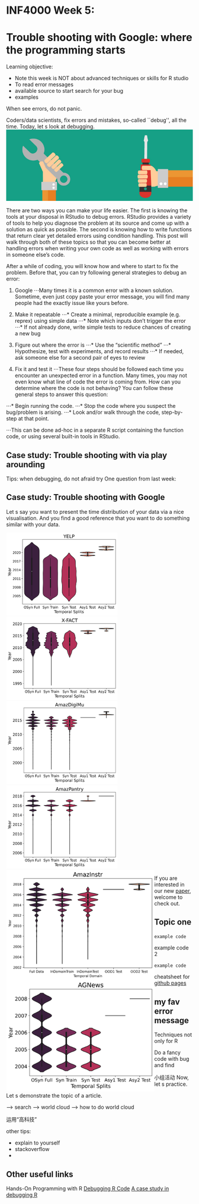 # INF4000 Week 5: 
# Trouble shooting with Google: where the programming starts

Learning objective:
* Note this week is NOT about advanced techniques or skills for R studio
* To read error messages
* available source to start search for your bug
* examples

When see errors, do not panic.

Coders/data scientists, fix errors and mistakes, so-called ``debug'', all the time. Today, let s look at debugging.
![a](https://github.com/casszhao/INF4000.github.io/blob/main/debugging.jpg)

There are two ways you can make your life easier. The first is knowing the tools at your disposal in RStudio to debug errors. RStudio provides a variety of tools to help you diagnose the problem at its source and come up with a solution as quick as possible. The second is knowing how to write functions that return clear yet detailed errors using condition handling. This post will walk through both of these topics so that you can become better at handling errors when writing your own code as well as working with errors in someone else’s code.

After a while of coding, you will know how and where to start to fix the problem. Before that, you can try following general strategies to debug an error:

1. Google
⋅⋅⋅Many times it is a common error with a known solution. Sometime, even just copy paste your error message, you will find many people had the exactly issue like yours before.
        
2. Make it repeatable 
⋅⋅⋅* Create a minimal, reproducible example (e.g. reprex) using simple data
⋅⋅⋅* Note which inputs don’t trigger the error
⋅⋅⋅* If not already done, write simple tests to reduce chances of creating a new bug

3. Figure out where the error is 
⋅⋅⋅* Use the “scientific method”
⋅⋅⋅* Hypothesize, test with experiments, and record results
⋅⋅⋅* If needed, ask someone else for a second pair of eyes to review

4. Fix it and test it
⋅⋅⋅These four steps should be followed each time you encounter an unexpected error in a function. Many times, you may not even know what line of code the error is coming from. How can you determine where the code is not behaving? You can follow these general steps to answer this question:

⋅⋅⋅* Begin running the code.
⋅⋅⋅* Stop the code where you suspect the bug/problem is arising.
⋅⋅⋅* Look and/or walk through the code, step-by-step at that point.

⋅⋅⋅This can be done ad-hoc in a separate R script containing the function code, or using several built-in tools in RStudio.



## Case study: Trouble shooting with via play arounding
Tips: when debugging, do not afraid try
One question from last week:  


## Case study: Trouble shooting with Google
Let s say you want to present the time distribution of your data via a nice visualisation. And you find a good reference that you want to do something similar with your data. 

<img src="https://github.com/casszhao/INF4000.github.io/blob/main/yelp_vio.png" width="300" />
<img src="https://github.com/casszhao/INF4000.github.io/blob/main/xfact_vio.png" width="300" />
<img src="https://github.com/casszhao/INF4000.github.io/blob/main/AmazDigiMu_vio.png" width="300" />
<img src="https://github.com/casszhao/INF4000.github.io/blob/main/AmazPantry_vio.png" width="300" />
<img src="https://github.com/casszhao/INF4000.github.io/blob/main/AmazInstr_vio.png" width="400" align="left" alt="My Image"/>
<img src="https://github.com/casszhao/INF4000.github.io/blob/main/agnews_vio.png" width="400" align="left" alt="My Image"/>


If you are interested in our new [paper](https://arxiv.org/pdf/2210.09197.pdf), welcome to check out.
## Topic one

```example code```

example code 2
```
example code
```

cheatsheet for [github pages](https://github.com/adam-p/markdown-here/wiki/Markdown-Cheatsheet)

## my fav error message

Techniques not only for R

Do a fancy code with bug and find 


小组活动
Now, let s practice.

Let s demonstrate the topic of a article. 

--> search
--> world cloud
--> how to do world cloud



运用“高科技”

other tips:
- explain to yourself
- stackoverflow
- 

## Other useful links
Hands-On Programming with R
[Debugging R Code](https://rstudio-education.github.io/hopr/debug.html)
[A case study in debugging R](https://github.com/karawoo/2019-01-17-rstudioconf/blob/master/woo_rstudioconf_2019.pdf)


